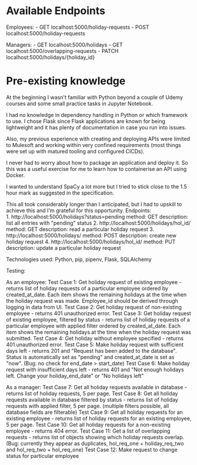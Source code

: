 # Available Endpoints

Employees: 
    - GET localhost:5000/holiday-requests
    - POST localhost:5000/holiday-requests

Managers:
    - GET localhost:5000/holidays
    - GET localhost:5000/overlapping-requests
    - PATCH localhost:5000/holidays/{holiday_id}
    
# Pre-existing knowledge

At the beginning I wasn't familiar with Python beyond a couple of Udemy courses and some small practice tasks in Jupyter Notebook. 

I had no knowledge in dependency handling in Python or which framework to use. I chose Flask since Flask applications are known for being lightweight and it has plenty of documentation in case you run into issues. 

Also, my previous experience with creating and deploying APIs were limited to Mulesoft and working within very confined requirements (most things were set up with matured tooling and configured CICDs). 

I never had to worry about how to package an application and deploy it. So this was a useful exercise for me to learn how to containerise an API using Docker.

I wanted to understand SpaCy a lot more but I tried to stick close to the 1.5 hour mark as suggested in the specification.

This all took considerably longer than I anticipated, but I had to upskill to achieve this and I'm grateful for this opportunity.
Endpoints:  
    1.  http://localhost:5000/holidays?status=pending
        method: GET
        description: list all entries with "pending" status
    2.  http://localhost:5000/holidays/hol_id/
        method: GET
        description: read a particular holiday request
    3.  http://localhost:5000/holidays/
        method: POST
        description: create new holiday request
    4.  http://localhost:5000/holidays/hol_id/
        method: PUT
        description: update a particular holiday request
    
    
     
Technologies used:
Python, pip, pipenv, Flask, SQLAlchemy

Testing:

As an employee:
Test Case 1: Get holiday request of existing employee - returns list of holiday requests of a particular employee ordered by created_at_date. Each item shows the remaining holidays at the time when the holiday request was made. Employee_id should be derived through logging in data from UI. 
Test Case 2: Get holiday request of non-existing employee - returns 401 unauthorized error. 
Test Case 3: Get holiday request of existing employee, filtered by status - returns list of holiday requests of a particular employee with applied filter ordered by created_at_date. Each item shows the remaining holidays at the time when the holiday request was submitted. 
Test Case 4: Get holiday without employee specified - returns 401 unauthorized error.
Test Case 5: Make holiday request with sufficient days left - returns 201 and "Request has been added to the database". Status is automatically set as "pending" and created_at_date is set as "now". (Bug: no check for end_date > start_date)
Test Case 6: Make holiday request with insufficient days left - returns 401 and "Not enough holidays left. Change your holiday_end_date" or "No holidays left"

As a manager:
Test Case 7: Get all holiday requests available in database - returns list of holiday requests, 5 per page.
Test Case 8: Get all holiday requests available in database filtered by status - returns list of holiday requests with applied filter, 5 per page. (multiple filters possible, all database fields are filterable)
Test Case 9: Get all holiday requests for an existing employee - returns list of holiday requests for an existing employee, 5 per page.
Test Case 10: Get all holiday requests for a non-existing employee - returns 404 error.
Test Case 11: Get a list of overlapping requests - returns list of objects showing which holiday requests overlap. (Bug: currently they appear as duplicates, hol_req_one + holiday_req_two and hol_req_two + hol_req_one)
Test Case 12: Make request to change status for particular employee


